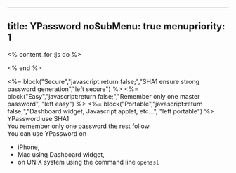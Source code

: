 -----
title: YPassword
noSubMenu: true
menupriority: 1
-----
<% content_for :js do %>
<script>
var blocks=["secure","easy","portable"];
function show(name) {
    for ( var i in blocks ) {
        el=blocks[i];
        if (el == name) { continue; }
        // console.log('HIDE: #'+el+'content');
        $('#'+el+'content').hide();
    }
    $('#'+name+'content').show();
    // console.log('SHOW: #'+name+'content');
}

$('document').ready(function() {
    $('.secure').click(function() {show("secure")});
    $('.easy').click(function() {show("easy")});
    $('.portable').click(function() {show("portable")});
    for (var i in blocks) {
        el=blocks[i];
        $('#'+el+'content').hide();
    }
});
</script>
<% end %>
<div id="mainlinks">
<%= block("Secure","javascript:return false;","SHA1 ensure strong password generation","left secure") %>
<%= block("Easy","javascript:return false;","Remember only one master password", "left easy") %>
<%= block("Portable","javascript:return false;","Dashboard widget, Javascript applet, etc...", "left portable") %>
</div>

<div class="flush"></div>

<div id="securecontent" class="slideshow big"><div>
YPassword use SHA1
</div></div>

<div id="easycontent" class="slideshow big"><div>
You remember only one password the rest follow.
</div></div>

<div id="portablecontent" class="slideshow big"><div>
You can use YPassword on 
<ul>
<li> iPhone, </li>
<li> Mac using Dashboard widget, </li>
<li> on UNIX system using the command line <code>openssl</code> </li>
</ul>
</div></div>
